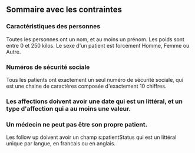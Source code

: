 ## Sommaire avec les contraintes

### Caractéristiques des personnes

Toutes les personnes ont un nom, et au moins un prénom. Les poids sont entre 0 et 250 kilos. Le sexe d'un patient est
forcément Homme, Femme ou Autre.

### Numéros de sécurité sociale

Tous les patients ont exactement un seul numéro de sécurité sociale, qui est une chaine de caractères composée
d'exactement 10 chiffres.

### Les affections doivent avoir une date qui est un littéral, et un type d'affection qui a au moins une valeur.

### Un médecin ne peut pas être son propre patient.

Les follow up doivent avoir un champ s:patientStatus qui est un littéral unique par langue, en francais ou en anglais.